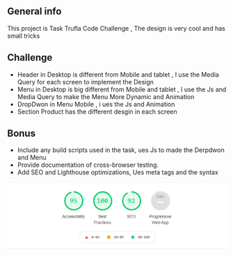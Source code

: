 ## General info
This project is Task  Trufla Code Challenge , The design is very cool and has small tricks
## Challenge
* Header in Desktop is different from Mobile and tablet , 
  I use the Media Query for each screen to implement the Design 
* Menu in Desktop is big different from Mobile and tablet ,
  I use the Js and Media Query to make the Menu More Dynamic and Animation
* DropDwon in Menu Mobile , i ues the Js and Animation
* Section Product has the different desgin in each screen
	
## Bonus
* Include any build scripts used in the task, ues Js to made the Derpdwon and Menu
* Provide documentation of cross-browser testing.
* Add SEO and Lighthouse optimizations, Ues meta tags and the syntax 

![Algorithm schema](./images/seo.png)
